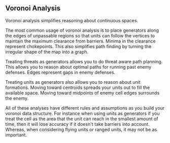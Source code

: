 Voronoi Analysis
---------------

Voronoi analysis simplifies reasoning about continuous spaces.

The most common usage of voronoi analysis is to place generators along
the edges of unpassable regions
so that units can follow the vertices to maintain the maximum clearance
from barriers. Minima in the clearance represent chokepoints. This also
simplifies path finding by turning the irregular shape of the map into
a graph.

Treating threats as generators allows you to do threat aware path planning. This allows you to
reason about optimal paths for running past enemy defenses. Edges represent gaps
in enemy defenses.

Treating units as generators also allows you to reason about unit formations.
Moving toward centroids spreads your units out to fill the available space.
Moving toward midpoints of enemy cell edges surrounds the enemy.

All of these analyses have different rules and assumptions as you build your
voronoi data structure. For instance when using units as generators if you
treat the cell as the area that the unit can reach in the smallest amount of
time, then it will lose accuracy if it doesn't take barriers into account.
Whereas, when considering flying units or ranged units, it may not be
as important.

